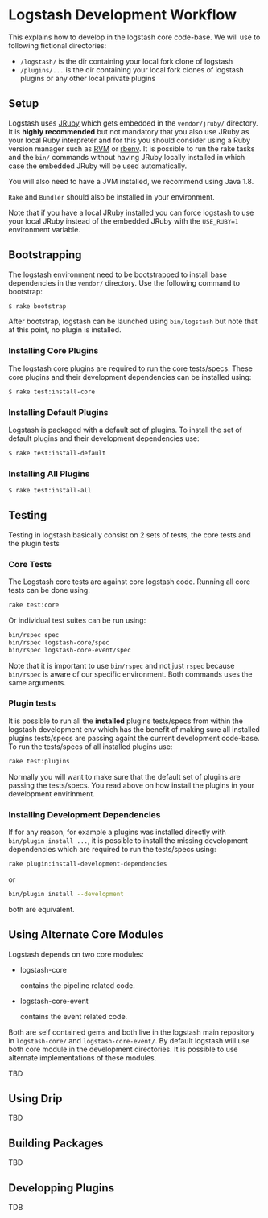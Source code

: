 # Logstash Development Workflow

This explains how to develop in the logstash core code-base. We will use to following fictional directories:

- `/logstash/` is the dir containing your local fork clone of logstash
- `/plugins/...` is the dir containing your local fork clones of logstash plugins or any other local private plugins

## Setup

Logstash uses [JRuby](http://jruby.org/) which gets embedded in the `vendor/jruby/` directory. It is **highly recommended** but not mandatory that you also use JRuby as your local Ruby interpreter and for this you should consider using a Ruby version manager such as [RVM](https://rvm.io/) or [rbenv](https://github.com/sstephenson/rbenv). It is possible to run the rake tasks and the `bin/` commands without having JRuby locally installed in which case the embedded JRuby will be used automatically.

You will also need to have a JVM installed, we recommend using Java 1.8.

`Rake` and `Bundler` should also be installed in your environment.

Note that if you have a local JRuby installed you can force logstash to use your local JRuby instead of the embedded JRuby with the `USE_RUBY=1` environment variable.


## Bootstrapping

The logstash environment need to be bootstrapped to install base dependencies in the `vendor/` directory. Use the following command to bootstrap:

```sh
$ rake bootstrap
```

After bootstrap, logstash can be launched using `bin/logstash` but note that at this point, no plugin is installed.

### Installing Core Plugins

The logstash core plugins are required to run the core tests/specs. These core plugins and their development dependencies can be installed using:

```sh
$ rake test:install-core
```

### Installing Default Plugins

Logstash is packaged with a default set of plugins. To install the set of default plugins and their development dependencies use:

```sh
$ rake test:install-default
```

### Installing All Plugins

```sh
$ rake test:install-all
```

## Testing

Testing in logstash basically consist on 2 sets of tests, the core tests and the plugin tests

### Core Tests

The Logstash core tests are against core logstash code. Running all core tests can be done using:

```sh
rake test:core
```

Or individual test suites can be run using:

```sh
bin/rspec spec
bin/rspec logstash-core/spec
bin/rspec logstash-core-event/spec
```

Note that it is important to use `bin/rspec` and not just `rspec` because `bin/rspec` is aware of our specific environment. Both commands uses the same arguments.

### Plugin tests

It is possible to run all the **installed** plugins tests/specs from within the logstash development env which has the benefit of making sure all installed plugins tests/specs are passing againt the current development code-base. To run the tests/specs of all installed plugins use:

```sh
rake test:plugins
```

Normally you will want to make sure that the default set of plugins are passing the tests/specs. You read above on how install the plugins in your development envirinment.


### Installing Development Dependencies

If for any reason, for example a plugins was installed directly with `bin/plugin install ...`, it is possible to install the missing development dependencies which are required to run the tests/specs using:

```sh
rake plugin:install-development-dependencies
```

or

```sh
bin/plugin install --development
```

both are equivalent.

## Using Alternate Core Modules

Logstash depends on two core modules:

- logstash-core

  contains the pipeline related code.

- logstash-core-event

  contains the event related code.

Both are self contained gems and both live in the logstash main repository in `logstash-core/` and `logstash-core-event/`. By default logstash will use both core module in the development directories. It is possible to use alternate implementations of these modules.

TBD

## Using Drip

TBD

## Building Packages

TBD

## Developping Plugins

TDB